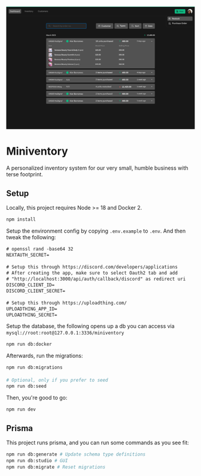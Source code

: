 ![Thumbnail](./thumbnail.png)

# Miniventory

A personalized inventory system for our very small, humble business with terse footprint.

## Setup

Locally, this project requires Node >= 18 and Docker 2.

```bash
npm install
```

Setup the environment config by copying `.env.example` to `.env`. And then tweak the following:

```
# openssl rand -base64 32
NEXTAUTH_SECRET=

# Setup this through https://discord.com/developers/applications
# After creating the app, make sure to select Oauth2 tab and add
# "http://localhost:3000/api/auth/callback/discord" as redirect uri
DISCORD_CLIENT_ID=
DISCORD_CLIENT_SECRET=

# Setup this through https://uploadthing.com/
UPLOADTHING_APP_ID=
UPLOADTHING_SECRET=
```

Setup the database, the following opens up a db you can access via `mysql://root:root@127.0.0.1:3336/miniventory`

```bash
npm run db:docker
```

Afterwards, run the migrations:

```bash
npm run db:migrations

# Optional, only if you prefer to seed
npm run db:seed
```

Then, you're good to go:

```bash
npm run dev
```

## Prisma

This project runs prisma, and you can run some commands as you see fit:

```bash
npm run db:generate # Update schema type definitions
npm run db:studio # GUI
npm run db:migrate # Reset migrations
```
